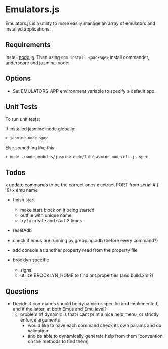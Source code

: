 
Emulators.js
============
Emulators.js is a utility to more easily manage an array of emulators and installed applications.


Requirements
------------
Install [node.js]. Then using `npm install <package>` install commander, underscore and jasmine-node.


Options
-------
* Set EMULATORS_APP environment variable to specify a default app.


Unit Tests
----------
To run unit tests:

  If installed jasmine-node globally:

    > jasmine-node spec

  Else something like this:
    
    > node ./node_modules/jasmine-node/lib/jasmine-node/cli.js spec


Todos
-----
x update commands to be the correct ones
  x extract PORT from serial # ( :9)
  x emu name
* finish start
  * make start block on it being started
  * outfile with unique name
  * try to create and start 3 times
* resetAdb
* check if emus are running by grepping adb (before every command?)
* add console as another property read from the property file

* brooklyn specific
  * signal
  * utilize BROOKLYN_HOME to find ant.properties (and build.xml?)


Questions
---------
- Decide if commands should be dynamic or specific and implemented, 
  and if the latter, at both Emus and Emu level?
  - problem of dynamic is that i cant print a nice help menu, or
    strictly enforce arguments
    - would like to have each command check its own params and do
      validation
    - and be able to dynamically generate help from them (convention on
      the methods to find them)


[node.js]: http://nodejs.org/
